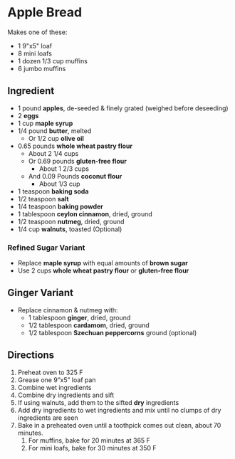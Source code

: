 # Apple Bread

Makes one of these:

- 1 9"x5" loaf
- 8 mini loafs
- 1 dozen 1/3 cup muffins
- 6 jumbo muffins

## Ingredient

- 1 pound **apples**, de-seeded & finely grated (weighed before deseeding)
- 2 **eggs**
- 1 cup **maple syrup**
- 1/4 pound **butter**, melted
    - Or 1/2 cup **olive oil**
- 0.65 pounds **whole wheat pastry flour**
    - About 2 1/4 cups
    - Or 0.69 pounds **gluten-free flour**
        - About 1 2/3 cups
    - And 0.09 Pounds **coconut flour**
        - About 1/3 cup
- 1 teaspoon **baking soda**
- 1/2 teaspoon **salt**
- 1/4 teaspoon **baking powder**
- 1 tablespoon **ceylon cinnamon**, dried, ground
- 1/2 teaspoon **nutmeg**, dried, ground
- 1/4 cup **walnuts**, toasted (Optional)

### Refined Sugar Variant

- Replace **maple syrup** with equal amounts of **brown sugar**
- Use 2 cups **whole wheat pastry flour** or **gluten-free flour**

## Ginger Variant

- Replace cinnamon & nutmeg with:
    - 1 tablespoon **ginger**, dried, ground
    - 1/2 tablespoon **cardamom**, dried, ground
    - 1/2 tablespoon **Szechuan peppercorns** ground (optional)

## Directions

1. Preheat oven to 325 F
1. Grease one 9”x5” loaf pan
1. Combine wet ingredients
1. Combine dry ingredients and sift
1. If using walnuts, add them to the sifted **dry** ingredients
1. Add dry ingredients to wet ingredients and mix until no clumps of dry ingredients are seen
1. Bake in a preheated oven until a toothpick comes out clean, about 70 minutes.
    1. For muffins, bake for 20 minutes at 365 F
    1. For mini loafs, bake for 30 minutes at 350 F
